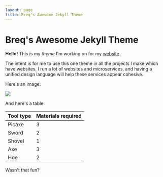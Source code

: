 ```yaml
---
layout: page
title: Breq's Awesome Jekyll Theme
---
```

# Breq's Awesome Jekyll Theme
**Hello!** This is my *theme* I'm working on for my [website](https://breq.dev/).

The intent is for me to use this one theme in all the projects I make which have websites. I run a lot of websites and microservices, and having a unified design language will help these services appear cohesive.

Here's an image:

![](https://imgs.xkcd.com/comics/incognito_mode.png)


And here's a table:

| Tool type | Materials required |
| --- | --- |
| Picaxe | 3 |
| Sword | 2 |
| Shovel | 1 |
| Axe | 3 |
| Hoe | 2 |

Wasn't that fun?
